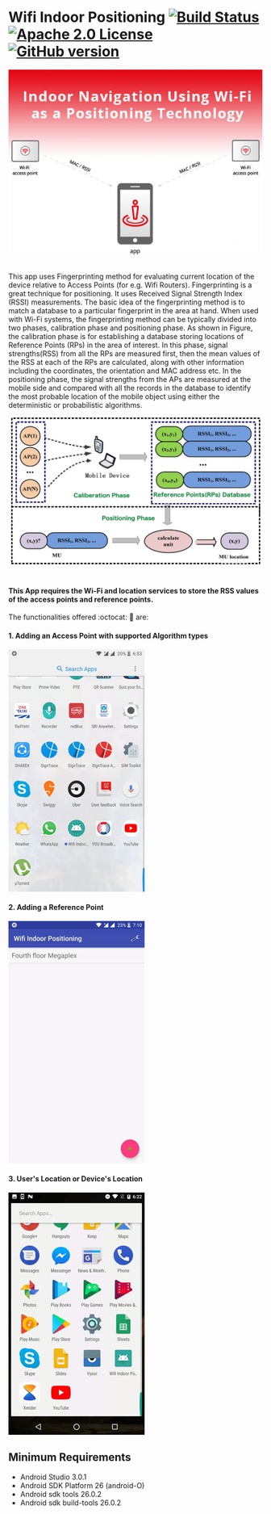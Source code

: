 # Wifi Indoor Positioning [![Build Status](https://travis-ci.org/Talentica/WifiIndoorPositioning.svg?branch=master)](https://travis-ci.org/Talentica/WifiIndoorPositioning) [![Apache 2.0 License](https://img.shields.io/badge/license-Apache%202.0-blue.svg?style=flat)](http://www.apache.org/licenses/LICENSE-2.0.html) [![GitHub version](https://badge.fury.io/gh/Talentica%2FWifiIndoorPositioning.svg)](https://badge.fury.io/gh/Talentica%2FWifiIndoorPositioning)

<img src="/media/image-WiFi.jpg" align="middle" />&nbsp;

This app uses Fingerprinting method for evaluating current location of the device relative to Access Points (for e.g. Wifi Routers). Fingerprinting is a great technique for positioning. It uses Received Signal Strength Index (RSSI) measurements. The basic idea of the fingerprinting method is to match a database to a particular fingerprint in the area at hand. When used with Wi-Fi systems, the fingerprinting method can be typically divided into two phases, calibration phase and positioning phase. As shown in Figure, the calibration phase is for establishing a database storing locations of Reference Points (RPs) in the area of interest. In this phase, signal strengths(RSS) from all the RPs are measured first, then the mean values of the RSS at each of the RPs are calculated, along with other information including the coordinates, the orientation and MAC address etc. In the positioning phase, the signal strengths from the APs are measured at the mobile side and compared with all the records in the database to identify the most probable location of the mobile object using either the deterministic or probabilistic algorithms.

<img src="/media/details.jpg" />&nbsp;

#### This App requires the Wi-Fi and location services to store the RSS values of the access points and reference points.

The functionalities offered :octocat: :star2: are:


#### 1. Adding an Access Point with supported Algorithm types

<img src="/media/AlgoAndCreateAccessPoint.gif" />&nbsp;

#### 2. Adding a Reference Point

<img src="/media/AddReferencePoint.gif" />&nbsp;

#### 3. User's Location or Device's Location

<img src="/media/EvaluateTheLocation.gif" />&nbsp;

## Minimum Requirements

 * Android Studio 3.0.1
 * Android SDK Platform 26 (android-O)
 * Android sdk tools 26.0.2
 * Android sdk build-tools 26.0.2

